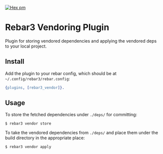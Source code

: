 [![Hex pm](https://img.shields.io/hexpm/v/rebar3_vendor.svg)](https://hex.pm/packages/rebar3_vendor)

# Rebar3 Vendoring Plugin

Plugin for storing vendored dependencies and applying the vendored deps to your local project.

## Install
Add the plugin to your rebar config, which should be at `~/.config/rebar3/rebar.config`:

```erlang
{plugins, [rebar3_vendor]}.
```

## Usage
To store the fetched dependencies under `./deps/` for committing:

```
$ rebar3 vendor store
```

To take the vendored dependencies from `./deps/` and place them under the build directory in the appropriate place:

```
$ rebar3 vendor apply
```
